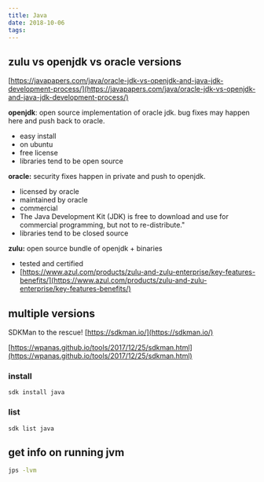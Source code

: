 ```yaml
---
title: Java
date: 2018-10-06
tags:
---
```


## zulu vs openjdk vs oracle versions

[https://javapapers.com/java/oracle-jdk-vs-openjdk-and-java-jdk-development-process/](https://javapapers.com/java/oracle-jdk-vs-openjdk-and-java-jdk-development-process/)

**openjdk**: open source implementation of oracle jdk. bug fixes may happen here and push back to oracle.

- easy install
- on ubuntu
- free license
- libraries tend to be open source

**oracle:** security fixes happen in private and push to openjdk.

- licensed by oracle
- maintained by oracle
- commercial
- The Java Development Kit \(JDK\) is free to download and use for commercial programming, but not to re-distribute."
- libraries tend to be closed source

**zulu:** open source bundle of openjdk + binaries

- tested and certified
- [https://www.azul.com/products/zulu-and-zulu-enterprise/key-features-benefits/](https://www.azul.com/products/zulu-and-zulu-enterprise/key-features-benefits/)

## multiple versions

SDKMan to the rescue! [https://sdkman.io/](https://sdkman.io/)

[https://wpanas.github.io/tools/2017/12/25/sdkman.html](https://wpanas.github.io/tools/2017/12/25/sdkman.html)

### install

```text
sdk install java
```

### list

```text
sdk list java
```

## get info on running jvm

```bash
jps -lvm
```
